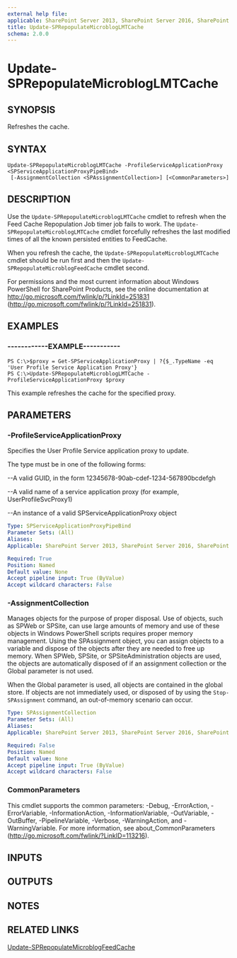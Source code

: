 ```yaml
---
external help file: 
applicable: SharePoint Server 2013, SharePoint Server 2016, SharePoint Server 2019
title: Update-SPRepopulateMicroblogLMTCache
schema: 2.0.0
---
```


# Update-SPRepopulateMicroblogLMTCache

## SYNOPSIS
Refreshes the cache.

## SYNTAX

```
Update-SPRepopulateMicroblogLMTCache -ProfileServiceApplicationProxy <SPServiceApplicationProxyPipeBind>
 [-AssignmentCollection <SPAssignmentCollection>] [<CommonParameters>]
```

## DESCRIPTION
Use the `Update-SPRepopulateMicroblogLMTCache` cmdlet to refresh when the Feed Cache Repopulation Job timer job fails to work.
The `Update-SPRepopulateMicroblogLMTCache` cmdlet forcefully refreshes the last modified times of all the known persisted entities to FeedCache.

When you refresh the cache, the `Update-SPRepopulateMicroblogLMTCache` cmdlet should be run first and then the `Update-SPRepopulateMicroblogFeedCache` cmdlet second.

For permissions and the most current information about Windows PowerShell for SharePoint Products, see the online documentation at http://go.microsoft.com/fwlink/p/?LinkId=251831 (http://go.microsoft.com/fwlink/p/?LinkId=251831).

## EXAMPLES

### ------------EXAMPLE-----------
```
PS C:\>$proxy = Get-SPServiceApplicationProxy | ?{$_.TypeName -eq 'User Profile Service Application Proxy'}
PS C:\>Update-SPRepopulateMicroblogLMTCache -ProfileServiceApplicationProxy $proxy
```

This example refreshes the cache for the specified proxy.

## PARAMETERS

### -ProfileServiceApplicationProxy
Specifies the User Profile Service application proxy to update.

The type must be in one of the following forms:


--A valid GUID, in the form 12345678-90ab-cdef-1234-567890bcdefgh

--A valid name of a service application proxy (for example, UserProfileSvcProxy1)

--An instance of a valid SPServiceApplicationProxy object

```yaml
Type: SPServiceApplicationProxyPipeBind
Parameter Sets: (All)
Aliases: 
Applicable: SharePoint Server 2013, SharePoint Server 2016, SharePoint Server 2019

Required: True
Position: Named
Default value: None
Accept pipeline input: True (ByValue)
Accept wildcard characters: False
```

### -AssignmentCollection
Manages objects for the purpose of proper disposal.
Use of objects, such as SPWeb or SPSite, can use large amounts of memory and use of these objects in Windows PowerShell scripts requires proper memory management.
Using the SPAssignment object, you can assign objects to a variable and dispose of the objects after they are needed to free up memory.
When SPWeb, SPSite, or SPSiteAdministration objects are used, the objects are automatically disposed of if an assignment collection or the Global parameter is not used.

When the Global parameter is used, all objects are contained in the global store.
If objects are not immediately used, or disposed of by using the `Stop-SPAssignment` command, an out-of-memory scenario can occur.

```yaml
Type: SPAssignmentCollection
Parameter Sets: (All)
Aliases: 
Applicable: SharePoint Server 2013, SharePoint Server 2016, SharePoint Server 2019

Required: False
Position: Named
Default value: None
Accept pipeline input: True (ByValue)
Accept wildcard characters: False
```

### CommonParameters
This cmdlet supports the common parameters: -Debug, -ErrorAction, -ErrorVariable, -InformationAction, -InformationVariable, -OutVariable, -OutBuffer, -PipelineVariable, -Verbose, -WarningAction, and -WarningVariable. For more information, see about_CommonParameters (http://go.microsoft.com/fwlink/?LinkID=113216).

## INPUTS

## OUTPUTS

## NOTES

## RELATED LINKS

[Update-SPRepopulateMicroblogFeedCache](Update-SPRepopulateMicroblogFeedCache.md)
